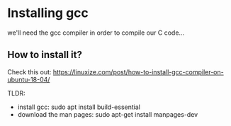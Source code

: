 # Installing gcc
we'll need the gcc compiler in order to compile our C code...

## How to install it?

Check this out: https://linuxize.com/post/how-to-install-gcc-compiler-on-ubuntu-18-04/

TLDR:
* install gcc: sudo apt install build-essential
* download the man pages: sudo apt-get install manpages-dev